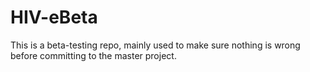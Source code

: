 # HIV-eBeta
This is a beta-testing repo, mainly used to make sure nothing is wrong before committing to the master project.
